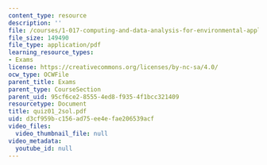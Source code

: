 ```yaml
---
content_type: resource
description: ''
file: /courses/1-017-computing-and-data-analysis-for-environmental-applications-fall-2003/d3cf959bc156ad75ee4efae206539acf_quiz01_2sol.pdf
file_size: 149490
file_type: application/pdf
learning_resource_types:
- Exams
license: https://creativecommons.org/licenses/by-nc-sa/4.0/
ocw_type: OCWFile
parent_title: Exams
parent_type: CourseSection
parent_uid: 95cf6ce2-8555-4ed8-f935-4f1bcc321409
resourcetype: Document
title: quiz01_2sol.pdf
uid: d3cf959b-c156-ad75-ee4e-fae206539acf
video_files:
  video_thumbnail_file: null
video_metadata:
  youtube_id: null
---
```

